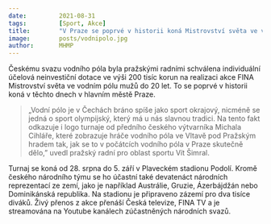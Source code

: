 ```yaml
---
date:         2021-08-31
tags:         [Sport, Akce]
title:        "V Praze se poprvé v historii koná Mistrovství světa ve vodním pólu"
image: 	      posts/vodnipolo.jpg
author:       MHMP
---
```


Českému svazu vodního póla byla pražskými radními schválena individuální účelová neinvestiční dotace ve výši 200 tisíc korun na realizaci akce FINA Mistrovství světa ve vodním pólu mužů do 20 let. To se poprvé v historii koná v těchto dnech v hlavním městě Praze.

> „Vodní pólo je v Čechách bráno spíše jako sport okrajový, nicméně se jedná o sport olympijský, který má u nás slavnou tradici. Na tento fakt odkazuje i logo turnaje od předního českého výtvarníka Michala Cihláře, které zobrazuje hráče vodního póla ve Vltavě pod Pražským hradem tak, jak se to v počátcích vodního póla v Praze skutečně dělo,” uvedl pražský radní pro oblast sportu Vít Šimral.

Turnaj se koná od 28. srpna do 5. září v Plaveckém stadionu Podolí. Kromě českého národního týmu se ho účastní také devatenáct národních reprezentací ze zemí, jako je například Austrálie, Gruzie, Ázerbájdžán nebo Dominikánská republika. Na stadionu je připraveno zázemí pro dva tisíce diváků. Živý přenos z akce přenáší Česká televize, FINA TV a je streamována na Youtube kanálech zúčastněných národních svazů.
